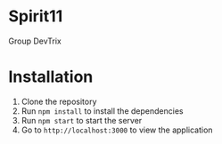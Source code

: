 # Spirit11

Group DevTrix


# Installation
1. Clone the repository
2. Run `npm install` to install the dependencies
3. Run `npm start` to start the server
4. Go to `http://localhost:3000` to view the application